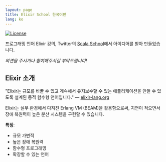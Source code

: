 ```yaml
---
layout: page
title: Elixir School 한국어판
lang: ko
---
```


[![License](http://img.shields.io/badge/license-MIT-brightgreen.svg)](http://opensource.org/licenses/MIT)

프로그래밍 언어 Elixir 강의, Twitter의 [Scala School](http://twitter.github.io/scala_school/)에서 아이디어를 받아 만들었습니다.

_의견을 주시거나 참여해주시길 부탁드립니다!_

## Elixir 소개

"Elixir는 규모를 바꿀 수 있고 계속해서 유지보수할 수 있는 애플리케이션을 만들 수 있도록 설계된 동적 함수형 언어입니다." — [elixir-lang.org](http://elixir-lang.org/)

Elixir는 실무 환경에서 다져진 Erlang VM (BEAM)을 활용함으로써, 지연이 적으면서 장애 복원력이 높은 분산 시스템을 구현할 수 있습니다.

__특징__:

+ 규모 가변적
+ 높은 장애 복원력
+ 함수형 프로그래밍
+ 확장할 수 있는 언어
